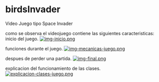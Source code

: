 # birdsInvader
Video Juego tipo Space Invader

como se observa el videojuego contiene las siguientes caracteristicas: 
inicio del juego.
[![img-inicio.png](https://i.postimg.cc/d37c9S14/img-inicio.png)](https://postimg.cc/64NPWcCv)

funciones durante el juego.
[![img-mecanicas-juego.png](https://i.postimg.cc/hPTtWfDM/img-mecanicas-juego.png)](https://postimg.cc/kBMmWMtt)

despues de perder una partida.
[![img-final.png](https://i.postimg.cc/8CK1Bv4k/img-final.png)](https://postimg.cc/sBWd3vbb)

explicacion del funcionamiento de las clases.
[![explicacion-clases-juego.png](https://i.postimg.cc/3wdMhcj7/explicacion-clases-juego.png)](https://postimg.cc/7C8tMXQQ)
